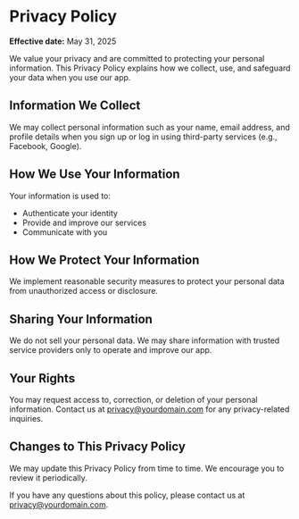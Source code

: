 # Privacy Policy

**Effective date:** May 31, 2025

We value your privacy and are committed to protecting your personal information. This Privacy Policy explains how we collect, use, and safeguard your data when you use our app.

## Information We Collect

We may collect personal information such as your name, email address, and profile details when you sign up or log in using third-party services (e.g., Facebook, Google).

## How We Use Your Information

Your information is used to:

- Authenticate your identity
- Provide and improve our services
- Communicate with you

## How We Protect Your Information

We implement reasonable security measures to protect your personal data from unauthorized access or disclosure.

## Sharing Your Information

We do not sell your personal data. We may share information with trusted service providers only to operate and improve our app.

## Your Rights

You may request access to, correction, or deletion of your personal information. Contact us at [privacy@yourdomain.com](mailto:privacy@yourdomain.com) for any privacy-related inquiries.

## Changes to This Privacy Policy

We may update this Privacy Policy from time to time. We encourage you to review it periodically.

If you have any questions about this policy, please contact us at [privacy@yourdomain.com](mailto:privacy@yourdomain.com).
